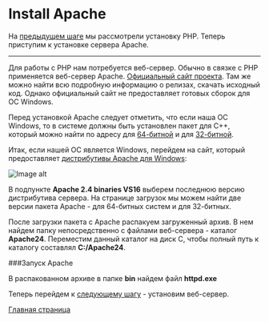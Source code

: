 # Install Apache
На [предыдущем шаге](https://github.com/RungeKut/learn_simtechschool/tree/main/%23001_Install_PHP#readme) мы рассмотрели установку PHP. Теперь приступим к установке сервера Apache.
 * * *
Для работы с PHP нам потребуется веб-сервер. Обычно в связке с PHP применяется веб-сервер Apache. [Официальный сайт проекта](https://httpd.apache.org/). Там же можно найти всю подробную информацию о релизах, скачать исходный код. Однако официальный сайт не предоставляет готовых сборок для ОС Windows.

Перед установкой Apache следует отметить, что если наша ОС Windows, то в системе должны быть установлен пакет для C++, который можно найти по адресу для [64-битной](https://aka.ms/vs/16/release/VC_redist.x64.exe) и для [32-битной](https://aka.ms/vs/16/release/VC_redist.x86.exe).

Итак, если нашей ОС является Windows, перейдем на сайт, который предоставляет [дистрибутивы Apache для Windows](http://www.apachelounge.com/):

![Image alt](https://github.com/RungeKut/learn_simtechschool/blob/main/%23001_Install_Apache/supplementary_files/1.png "general view")​

В подпункте **Apache 2.4 binaries VS16** выберем последнюю версию дистрибутива сервера. На странице загрузок мы можем найти две версии пакета Apache - для 64-битных систем и для 32-битных.

После загрузки пакета с Apache распакуем загруженный архив. В нем найдем папку непосредственно с файлами веб-сервера - каталог **Apache24**. Переместим данный каталог на диск C, чтобы полный путь к каталогу составлял **C:/Apache24**.

###Запуск Apache

В распакованном архиве в папке **bin** найдем файл **httpd.exe**


Теперь перейдем к [следующему шагу](https://github.com/RungeKut/learn_simtechschool/tree/main/%23002_Install_Apache#readme) - установим веб-сервер.

[Главная страница](https://github.com/RungeKut/learn_simtechschool#readme)
